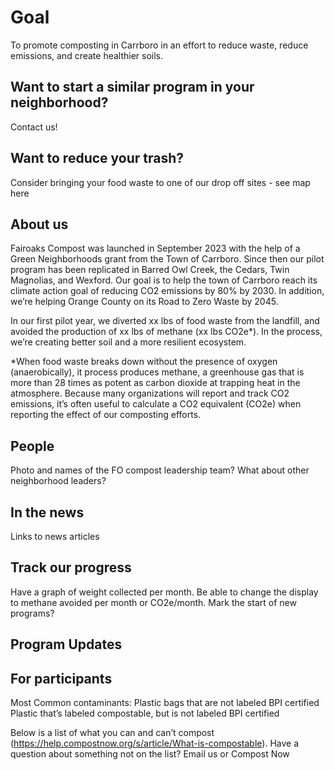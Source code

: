 # Goal

To promote composting in Carrboro in an effort to reduce waste, reduce emissions, and create healthier soils.

## Want to start a similar program in your neighborhood?  

Contact us!

## Want to reduce your trash?  

Consider bringing your food waste to one of our drop off sites - see map here

## About us

Fairoaks Compost was launched in September 2023 with the help of a Green Neighborhoods grant from the Town of Carrboro. Since then our pilot program has been replicated in Barred Owl Creek, the Cedars, Twin Magnolias, and Wexford.  Our goal is to help the town of Carrboro  reach its climate action goal of reducing CO2 emissions by 80% by 2030.  In addition, we’re helping Orange County on its Road to Zero Waste by 2045. 

In our first pilot year, we diverted xx lbs of food waste from the landfill, and avoided the production of xx lbs of methane (xx lbs CO2e*). In the process, we’re creating better soil and a more resilient ecosystem.  

*When food waste breaks down without the presence of oxygen (anaerobically), it process produces methane, a greenhouse gas that is more than 28 times as potent as carbon dioxide at trapping heat in the atmosphere. Because many organizations will report and track CO2 emissions, it’s often useful to calculate a CO2 equivalent (CO2e) when reporting the effect of our composting efforts.

## People

Photo and names of the FO compost leadership team?  What about other neighborhood leaders?

## In the news

Links to news articles

## Track our progress

Have a graph of weight collected per month.  Be able to change the display to methane avoided per month or CO2e/month.  Mark the start of new programs?

## Program Updates

## For participants

Most Common contaminants:
Plastic bags that are not labeled BPI certified
Plastic that’s labeled compostable, but is not labeled BPI certified

Below is a list of what you can and can’t compost (https://help.compostnow.org/s/article/What-is-compostable).  Have a question about something not on the list?  Email us or Compost Now

